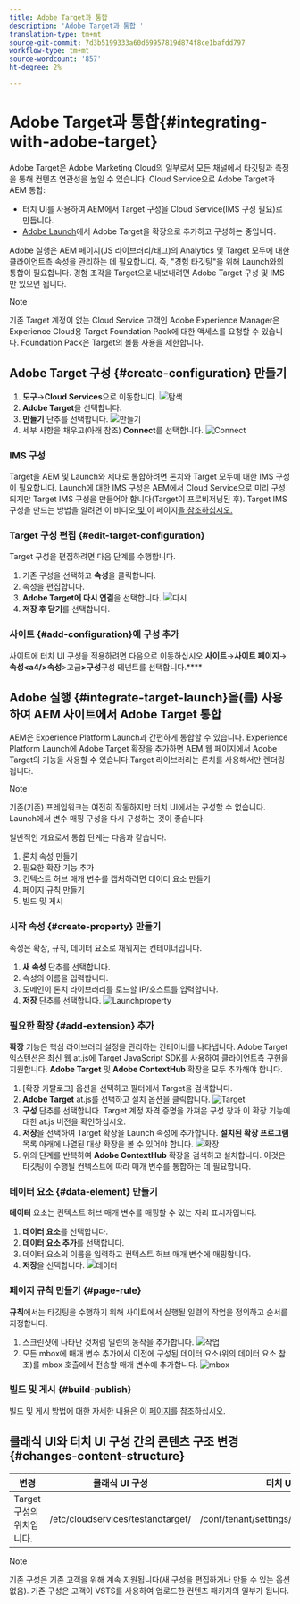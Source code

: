 ```yaml
---
title: Adobe Target과 통합
description: 'Adobe Target과 통합 '
translation-type: tm+mt
source-git-commit: 7d3b5199333a60d69957819d874f8ce1bafdd797
workflow-type: tm+mt
source-wordcount: '857'
ht-degree: 2%

---
```



# Adobe Target과 통합{#integrating-with-adobe-target}

Adobe Target은 Adobe Marketing Cloud의 일부로서 모든 채널에서 타깃팅과 측정을 통해 컨텐츠 연관성을 높일 수 있습니다. Cloud Service으로 Adobe Target과 AEM 통합:

* 터치 UI를 사용하여 AEM에서 Target 구성을 Cloud Service(IMS 구성 필요)로 만듭니다.
* [Adobe Launch](https://docs.adobe.com/content/help/en/launch/using/intro/get-started/quick-start.html)에서 Adobe Target을 확장으로 추가하고 구성하는 중입니다.

Adobe 실행은 AEM 페이지(JS 라이브러리/태그)의 Analytics 및 Target 모두에 대한 클라이언트측 속성을 관리하는 데 필요합니다. 즉, &quot;경험 타깃팅&quot;을 위해 Launch와의 통합이 필요합니다. 경험 조각을 Target으로 내보내려면 Adobe Target 구성 및 IMS만 있으면 됩니다.

>[!NOTE]
>
>기존 Target 계정이 없는 Cloud Service 고객인 Adobe Experience Manager은 Experience Cloud용 Target Foundation Pack에 대한 액세스를 요청할 수 있습니다. Foundation Pack은 Target의 볼륨 사용을 제한합니다.

## Adobe Target 구성 {#create-configuration} 만들기

1. **도구**→**Cloud Services**으로 이동합니다.
   ![탐색 ](assets/cloudservice1.png "탐색")
2. **Adobe Target**&#x200B;을 선택합니다.
3. **만들기** 단추를 선택합니다.
   ![만들기](assets/tenant1.png "만들기")
4. 세부 사항을 채우고(아래 참조) **Connect**를 선택합니다.
   ![](assets/open_screen1.png "Connect")

### IMS 구성

Target을 AEM 및 Launch와 제대로 통합하려면 론치와 Target 모두에 대한 IMS 구성이 필요합니다. Launch에 대한 IMS 구성은 AEM에서 Cloud Service으로 미리 구성되지만 Target IMS 구성을 만들어야 합니다(Target이 프로비저닝된 후). Target IMS 구성을 만드는 방법을 알려면 이 비디오[ 및 ](https://helpx.adobe.com/kr/experience-manager/kt/sites/using/aem-sites-target-standard-technical-video-understand.html)이 페이지[을 참조하십시오.](https://docs.adobe.com/content/help/en/experience-manager-65/administering/integration/integration-ims-adobe-io.html)

### Target 구성 편집 {#edit-target-configuration}

Target 구성을 편집하려면 다음 단계를 수행합니다.

1. 기존 구성을 선택하고 **속성**&#x200B;을 클릭합니다.
2. 속성을 편집합니다.
3. **Adobe Target에 다시 연결**을 선택합니다.
   ![다시 ](assets/edit_config_page1.png "연결다시 연결")
4. **저장 후 닫기**&#x200B;를 선택합니다.

### 사이트 {#add-configuration}에 구성 추가

사이트에 터치 UI 구성을 적용하려면 다음으로 이동하십시오.**사이트**→**사이트 페이지**→**속성&lt;a4/>속성**>고급&#x200B;**>구성**&#x200B;구성 테넌트를 선택합니다.****

## Adobe 실행 {#integrate-target-launch}을(를) 사용하여 AEM 사이트에서 Adobe Target 통합

AEM은 Experience Platform Launch과 간편하게 통합할 수 있습니다. Experience Platform Launch에 Adobe Target 확장을 추가하면 AEM 웹 페이지에서 Adobe Target의 기능을 사용할 수 있습니다.Target 라이브러리는 론치를 사용해서만 렌더링됩니다.

>[!NOTE]
>
>기존(기존) 프레임워크는 여전히 작동하지만 터치 UI에서는 구성할 수 없습니다. Launch에서 변수 매핑 구성을 다시 구성하는 것이 좋습니다.

일반적인 개요로서 통합 단계는 다음과 같습니다.

1. 론치 속성 만들기
2. 필요한 확장 기능 추가
3. 컨텍스트 허브 매개 변수를 캡처하려면 데이터 요소 만들기
4. 페이지 규칙 만들기
5. 빌드 및 게시

### 시작 속성 {#create-property} 만들기

속성은 확장, 규칙, 데이터 요소로 채워지는 컨테이너입니다.

1. **새 속성** 단추를 선택합니다.
2. 속성의 이름을 입력합니다.
3. 도메인이 론치 라이브러리를 로드할 IP/호스트를 입력합니다.
4. **저장** 단추를 선택합니다.
   ![Launchproperty](assets/properties_newproperty1.png "Launchproperty")

### 필요한 확장 {#add-extension} 추가

**확장** 기능은 핵심 라이브러리 설정을 관리하는 컨테이너를 나타냅니다. Adobe Target 익스텐션은 최신 웹 at.js에 Target JavaScript SDK를 사용하여 클라이언트측 구현을 지원합니다. **Adobe Target** 및 **Adobe ContextHub** 확장을 모두 추가해야 합니다.

1. [확장 카탈로그] 옵션을 선택하고 필터에서 Target을 검색합니다.
2. **Adobe Target** at.js를 선택하고 설치 옵션을 클릭합니다.
   ![Target ](assets/search_ext1.png "SearchTarget 검색")
3. **구성** 단추를 선택합니다. Target 계정 자격 증명을 가져온 구성 창과 이 확장 기능에 대한 at.js 버전을 확인하십시오.
4. **저장**&#x200B;을 선택하여 Target 확장을 Launch 속성에 추가합니다. **설치된 확장 프로그램** 목록 아래에 나열된 대상 확장을 볼 수 있어야 합니다.
   ![확장 ](assets/configure_extension1.png "저장 확장 기능 저장")
5. 위의 단계를 반복하여 **Adobe ContextHub** 확장을 검색하고 설치합니다. 이것은 타깃팅이 수행될 컨텍스트에 따라 매개 변수를 통합하는 데 필요합니다.

### 데이터 요소 {#data-element} 만들기

**데이터** 요소는 컨텍스트 허브 매개 변수를 매핑할 수 있는 자리 표시자입니다.

1. **데이터 요소**&#x200B;를 선택합니다.
2. **데이터 요소 추가**&#x200B;를 선택합니다.
3. 데이터 요소의 이름을 입력하고 컨텍스트 허브 매개 변수에 매핑합니다.
4. **저장**을 선택합니다.
   ![데이터 ](assets/data_elem1.png "요소데이터 요소")

### 페이지 규칙 만들기 {#page-rule}

**규칙**&#x200B;에서는 타깃팅을 수행하기 위해 사이트에서 실행될 일련의 작업을 정의하고 순서를 지정합니다.

1. 스크린샷에 나타난 것처럼 일련의 동작을 추가합니다.
   ![작업 ](assets/rules1.png "작업")
2. 모든 mbox에 매개 변수 추가에서 이전에 구성된 데이터 요소(위의 데이터 요소 참조)를 mbox 호출에서 전송할 매개 변수에 추가합니다.
   ![mbox](assets/map_data1.png "Actions")

### 빌드 및 게시 {#build-publish}

빌드 및 게시 방법에 대한 자세한 내용은 이 [페이지](https://docs.adobe.com/content/help/en/experience-manager-learn/aem-target-tutorial/aem-target-implementation/using-launch-adobe-io.html)를 참조하십시오.

## 클래식 UI와 터치 UI 구성 간의 콘텐츠 구조 변경{#changes-content-structure}

| **변경** | **클래식 UI 구성** | **터치 UI 구성** | **결과** |
|---|---|---|---|
| Target 구성의 위치입니다. | /etc/cloudservices/testandtarget/ | /conf/tenant/settings/cloudservices/target | 이전에 여러 구성이 /etc/cloudservices/testandtarget 아래에 있었으나 이제 단일 구성이 테넌트 아래에 있게 됩니다. |

>[!NOTE]
>
>기존 구성은 기존 고객을 위해 계속 지원됩니다(새 구성을 편집하거나 만들 수 있는 옵션 없음). 기존 구성은 고객이 VSTS를 사용하여 업로드한 컨텐츠 패키지의 일부가 됩니다.
